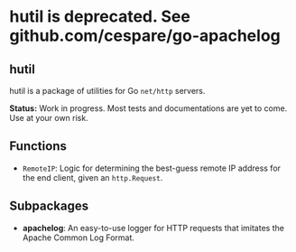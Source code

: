 # hutil is deprecated. See github.com/cespare/go-apachelog

## hutil

hutil is a package of utilities for Go `net/http` servers.

**Status:** Work in progress. Most tests and documentations are yet to come. Use at your own risk.

## Functions

* `RemoteIP`: Logic for determining the best-guess remote IP address for the end client, given an
  `http.Request`.

## Subpackages

* **apachelog**: An easy-to-use logger for HTTP requests that imitates the Apache Common Log Format.
